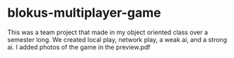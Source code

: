 # blokus-multiplayer-game
This was a team project that made in my object oriented class over a semester long. We created local play, network play, a weak ai, and a strong ai. I added photos of the game in the preview.pdf
